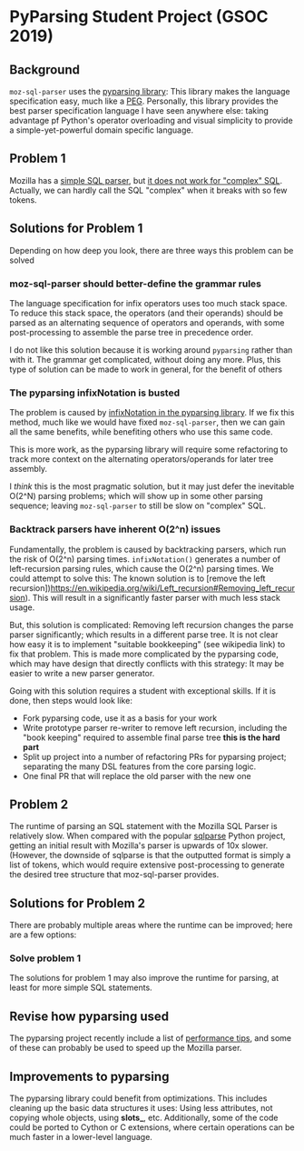 
# PyParsing Student Project (GSOC 2019)


## Background

`moz-sql-parser` uses the [pyparsing library](https://github.com/pyparsing/pyparsing): This library makes the language specification easy, much like a [PEG](https://en.wikipedia.org/wiki/Parsing_expression_grammar).  Personally, this library provides the best parser specification language I have seen anywhere else: taking advantage pf Python's operator overloading and visual simplicity to provide a simple-yet-powerful domain specific language.

## Problem 1

Mozilla has a [simple SQL parser](https://github.com/mozilla/moz-sql-parser), but [it does not work for "complex" SQL](https://github.com/mozilla/moz-sql-parser/issues/41). Actually, we can hardly call the SQL "complex" when it breaks with so few tokens.

## Solutions for Problem 1


Depending on how deep you look, there are three ways this problem can be solved

### moz-sql-parser should better-define the grammar rules

The language specification for infix operators uses too much stack space.  To reduce this stack space, the operators (and their operands) should be parsed as an alternating sequence of operators and operands, with some post-processing to assemble the parse tree in precedence order.

I do not like this solution because it is working around `pyparsing` rather than with it.  The grammar get complicated, without doing any more.  Plus, this type of solution can be made to work in general, for the benefit of others

### The pyparsing infixNotation is busted

The problem is caused by [infixNotation in the pyparsing library](https://github.com/pyparsing/pyparsing/issues/26).  If we fix this method, much like we would have fixed `moz-sql-parser`, then we can gain all the same benefits, while benefiting others who use this same code.

This is more work, as the pyparsing library will require some refactoring to track more context on the alternating operators/operands for later tree assembly.

I *think* this is the most pragmatic solution, but it may just defer the inevitable O(2^N) parsing problems; which will show up in some other parsing sequence; leaving `moz-sql-parser` to still be slow on "complex" SQL.

### Backtrack parsers have inherent O(2^n) issues

Fundamentally, the problem is caused by backtracking parsers, which run the risk of O(2^n) parsing times.  `infixNotation()` generates a number of left-recursion parsing rules, which cause the O(2^n) parsing times. We could attempt to solve this: The known solution is to [remove the left recursion])https://en.wikipedia.org/wiki/Left_recursion#Removing_left_recursion). This will result in a significantly faster parser with much less stack usage.

But, this solution is complicated: Removing left recursion changes the parse parser significantly; which results in a different parse tree. It is not clear how easy it is to implement "suitable bookkeeping" (see wikipedia link) to fix that problem. This is made more complicated by the pyparsing code, which may have design that directly conflicts with this strategy:  It may be easier to write a new parser generator.

Going with this solution requires a student with exceptional skills. If it is done, then steps would look like:

* Fork pyparsing code, use it as a basis for your work
* Write prototype parser re-writer to remove left recursion, including the "book keeping" required to assemble final parse tree **this is the hard part**
* Split up project into a number of refactoring PRs for pyparsing project; separating the many DSL features from the core parsing logic.
* One final PR that will replace the old parser with the new one


## Problem 2

The runtime of parsing an SQL statement with the Mozilla SQL Parser is relatively slow. When compared with the popular [sqlparse](https://github.com/andialbrecht/sqlparse) Python project, getting an initial result with Mozilla's parser is upwards of 10x slower. (However, the downside of sqlparse is that the outputted format is simply a list of tokens, which would require extensive post-processing to generate the desired tree structure that moz-sql-parser provides.

## Solutions for Problem 2

There are probably multiple areas where the runtime can be improved; here are a few options:

### Solve problem 1
The solutions for problem 1 may also improve the runtime for parsing, at least for more simple SQL statements.

## Revise how pyparsing used
The pyparsing project recently include a list of [performance tips](https://github.com/pyparsing/pyparsing/wiki/Performance-Tips), and some of these can probably be used to speed up the Mozilla parser.

## Improvements to pyparsing
The pyparsing library could benefit from optimizations.  This includes cleaning up the basic data structures it uses: Using less attributes, not copying whole objects, using **slots_**, etc. Additionally, some of the code could be ported to Cython or C extensions, where certain operations can be much faster in a lower-level language.
